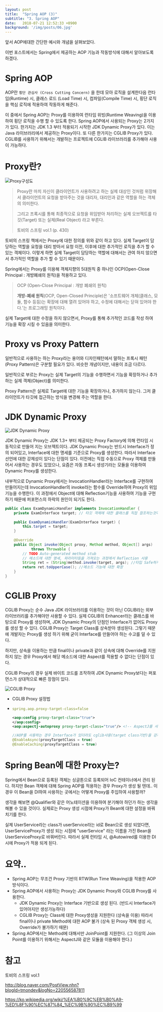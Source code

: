 ```yaml
---
layout: post
title:  "Spring AOP (3)"
subtitle: "3. Spring AOP"
date:   2018-07-21 12:52:33 +0900
background: '/img/posts/06.jpg'
---
```


앞서 AOP에대한 간단한 예시와 개념을 살펴보았다.

이번 포스트에서는 Spring에서 제공하는 AOP 기능과 작동방식에 대해서 알아보도록 하겠다.



# Spring AOP

AOP란 `횡단 관심사 (Cross Cutting Concern)` 을 한데 모아 로직을 설계한다음
런타임(Runtime) 시, 클래스 로드 (Load Time) 시, 컴파일(Compile Time) 시, 횡단 로직을 핵심 로직에 적용하여 작동하게 해준다. 

이 중에서 Spring AOP는 Proxy를 이용하여 런타임 위빙(Runtime Weaving)을 이용하여 횡단 로직을 수행 할 수 있도록 한다.   Spring AOP에서 사용되는 Proxy는 2가지가 있다.
한가지는 JDK 1.3 부터 적용되기 시작한 JDK Dynamic Proxy가 있다. 이는 Java 라이브러리에서 제공하는 Proxy이다.
또 다른 한가지는 CGLIB Proxy가 있다. CGLIB를 사용하기 위해서는 개발하는 프로젝트에 CGLIB 라이브러리를 추가해야 사용이 가능하다.



# Proxy란?

![Proxy구성도](https://camo.githubusercontent.com/d799bd0ae9b0df6a67b6d2c69a29f1a8eba1d8d2/687474703a2f2f6366696c6532362e75662e746973746f72792e636f6d2f696d6167652f32343237303333373531344630464635313445334336)



> Proxy란 마치 자신이 클라이언트가 사용하려고 하는 실제 대상인 것처럼 위장해서 클라이언트의 요청을 받아주는 것을 대리자, 대리인과 같은 역할을 하는 객체의 의미한다.
>
> 그리고 프록시를 통해 최종적으로 요청을 위임받아 처리하는 실제 오브젝트를 타깃(Target) 또는 실체(Real Object) 라고 부른다.
>
> 토비의 스프링 vol.1 (p. 430)



토비의 스프링 책에서는 Proxy에 대한 정의를 위와 같이 하고 있다. 실제 Target이 담당하는 역할을 요청을 대리 받아서 요청 이전, 이후에 대한 추가적인 로직을 추가 할 수 있는 객체이다. 이렇게 하면 실제 Target이 담당하는 역할에 대해서는 관여 하지 않으면서 추가적인 역할을 추가 할 수 있기 때문이다. 

Spring에서는 Proxy를 이용해 객체지향의 5대원칙 중 하나인 OCP(Open-Close Principal : 개방폐쇄의 원칙)을 적용하고 있다.



> OCP (Open-Close Principal : 개방 폐쇄의 원칙)
>
> **개방-폐쇄 원칙**(OCP, Open-Closed Principle)은 '소프트웨어 개체(클래스, 모듈, 함수 등등)는 확장에 대해 열려 있어야 하고, 수정에 대해서는 닫혀 있어야 한다.'는 프로그래밍 원칙이다.  

실제 Target에 대한 수정을 하지 않으면서, Proxy를 통해 추가적인 코드를 작성 하여 기능을 확장 시킬 수 있음을 의미한다.



# Proxy vs Proxy Pattern

일반적으로 사용하는 하는 Proxy라는 용어와 디자인패턴에서 말하는 프록시 패턴(Proxy Pattern)은 구분할 필요가 있다.
비슷한 개념이지만, 내용이 조금 다르다.

일반적으로 부르는 Proxy는 실제 Target의 기능을 수행하면서 기능을 확장하거나 추가 하는 실제 객체(Object)를 의미한다.

Proxy Pattern은 실제로 Target에 대한 기능을 확장하거나, 추가하지 않는다. 그저 클라이언트가 타깃에 접근하는 방식을 변경해 주는 역할을 한다.



# JDK Dynamic Proxy

![JDK Dynamic Proxy](https://images.techhive.com/images/idge/imported/article/jvw/2000/11/jw-1110-proxy-100157716-orig.gif)



JDK Dynamic Proxy는 JDK 1.3+ 부터 제공되는 Proxy Factory에 의해 런타임 시 동적으로 만들어 지는 오브젝트이다.
JDK Dynamic Proxy는 반드시 Interface가 정의 되어있고, Interface에 대한 명세를 기준으로 Proxy를 생성한다. 
따라서 Interface 선언에 대한 강제성이 있다는 단점이 있다.
이전에는 직접 수동으로 Proxy 객체를 만들어서 사용하는 경우도 있었으나, 요즘은 자동 프록시 생성기라는 모듈을 이용하여 Dynamic Proxy를 생성한다. 

내부적으로 Dynamic Proxy에서는 InvocationHandler라는 Interface를 구현하여 만들어지는데 InvocationHandler의 invoke라는 함수를 Override하여 Proxy의 위임 기능을 수행한다. 이 과정에서 Object에 대해 Reflection기능을 사용하여 기능을 구현하기 때문에 퍼포먼스의 하락의 원인이 되기도 한다.

~~~java
public class ExamDynamicHandler implements InvocationHandler {
    private ExamInterface target; // 타깃 객체에 대한 클래스를 직접 참조하는것이 아닌 Interface를 이용
     
    public ExamDynamicHandler(ExamInterface target) {
        this.target = target;
    }
 
    @Override
    public Object invoke(Object proxy, Method method, Object[] args)
            throws Throwable {
        // TODO Auto-generated method stub
        // 메소드에 대한 명세, 파라미터등을 가져오는 과정에서 Reflection 사용
        String ret = (String)method.invoke(target, args); //타입 Safe하지 않는 단점이 있다.
        return ret.toUpperCase(); //메소드 기능에 대한 확장
    }
}
~~~



# CGLIB Proxy

CGLIB Proxy는 순수 Java JDK 라이브러리를 이용하는 것이 아닌 CGLIB라는 외부 라이브러리를 추가해야만 사용할 수 있다. 
실제 CGLIB의 Enhancer라는 클래스를 바탕으로 Proxy를 생성하며, JDK Dynamic Proxy의 단점인 Interface가 없어도 Proxy를 생성 할 수 있다. CGLIB Proxy는 Target Class를 상속받아 생성된다. 그렇기 때문에 개발자는 Proxy를 생성 하기 위해 굳이 Interface를 만들어야 하는 수고를 덜 수 있다.

하지만, 상속을 이용하는 만큼 final이나 private과 같이 상속에 대해 Override를 지원하지 않는 경우 Proxy에서 해당 메소드에 대한 Aspect를 적용할 수 없다는 단점이 있다. 

CGLIB Proxy의 경우 실제 바이트 코드를 조작하여 JDK Dynamic Proxy보다는 퍼포먼스가 상대적으로 빠른 장점이 있다.

![CGLIB Proxy](http://www.baeldung.com/wp-content/uploads/2017/10/springaop-process.png)



* CGLIB Proxy 설정법

* ~~~yaml
  spring.aop.proxy-target-class=false
  ~~~

  ~~~xml
  <aop:config proxy-target-class="true">
  </aop:config>
  <aop:aspectj-autoproxy proxy-target-class="true"/> <!-- AspectJ를 사용하는 경우 -->
  ~~~

  ~~~java
  //AOP를 사용하는 경우 Interface가 있더라도 cglib사용(target class기반)을 강제한다
  @EnableAsync(proxyTargetClass = true)
  @EnableCaching(proxyTargetClass = true) 
  ~~~



# Spring Bean에 대한 Proxy는?

Spring에서 Bean으로 등록된 객체는 싱글톤으로 등록되어 IoC 컨테이너에서 관리 된다.
하지만 Bean 객체에 대해 Spring AOP를 적용하는 경우 Proxy가 생성 될 텐데.. 이 경우 이 Bean을 DI하여 사용하는 곳에서는 어떻게 Proxy를 주입하여 사용할까?

생각을 해보면 @Qualifier와 같은 어노테이션을 이용하여 분기해야 하던가 하는 생각을 해볼 수 있을 것이다.
실제로는 Proxy 생성 시점에 Proxy가 Bean에 대한 설정을 바꿔치기를 한다.

실제 UserService라는 class가 userService라는 id로 Bean으로 생성 되었다면, UserServiceProxy가 생성 되는 시점에
"userService" 라는 이름을 가진 Bean을 UserServiceProxy로 바꿔버린다.
따라서 실제 런타임 시, @Autowired를 이용한 DI시에 Proxy가 적용 되게 된다.



# 요약..

* Spring AOP는 무조건 Proxy 기반의 RTW(Run Time Weaving)을 적용한 AOP방식이다.
* Spring AOP에서 사용하는 Proxy는 JDK Dynamic Proxy와 CGLIB Proxy를 사용한다.
  * JDK Dynamic Proxy는 Interface 기반으로 생성 된다. (반드시 Interface가 있어야지만 생성가능하다)
  * CGLIB Proxy는 Class에 대한 Proxy생성을 지원한다 (상속을 이용)
    따라서 final이나 private Method에 대한 AOP 불가 (상속 된 Proxy 객체 생성 시, Override가 불가하기 때문)
* Spring AOP에서는 Method에 대해서만 JoinPoint를 지원한다.
  (그 이상의 Join Point를 이용하기 위해서는 AspectJ와 같은 모듈을 이용해야 한다.)



# 참고

토비의 스프링 vol.1

http://blog.naver.com/PostView.nhn?blogId=tmondev&logNo=220556587811

https://ko.wikipedia.org/wiki/%EA%B0%9C%EB%B0%A9-%ED%8F%90%EC%87%84_%EC%9B%90%EC%B9%99